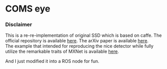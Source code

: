 # COMS eye

### Disclaimer
This is a re-re-implementation of original SSD which is based on caffe. The official
repository is available [here](https://github.com/weiliu89/caffe/tree/ssd).
The arXiv paper is available [here](http://arxiv.org/abs/1512.02325).  
The example that intended for reproducing the nice detector while fully utilize the remarkable traits of MXNet is available [here](https://github.com/zhreshold/mxnet-ssd).

And I just modified it into a ROS node for fun.
